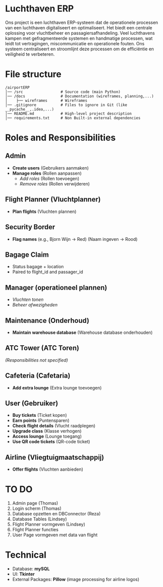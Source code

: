 # Luchthaven ERP
Ons project is een luchthaven ERP-systeem dat de operationele processen van een luchthaven digitaliseert en optimaliseert. 
Het biedt een centrale oplossing voor vluchtbeheer en passagiersafhandeling.
Veel luchthavens kampen met gefragmenteerde systemen en handmatige processen, wat leidt tot vertragingen, miscommunicatie en operationele fouten. 
Ons systeem centraliseert en stroomlijnt deze processen om de efficiëntie en veiligheid te verbeteren.

# File structure
```
/airportERP
│── /src                 # Source code (main Python)
│── /docs                # Documentation (wireframes, planning,...)
│    ├── wireframes      # Wireframes
│── .gitignore           # Files to ignore in Git (like __pycache__,.idea,...)
│── README.md            # High-level project description
│── requirements.txt     # Non Built-in external dependencies
```
# Roles and Responsibilities
## Admin

- **Create users** (Gebruikers aanmaken)
- **Manage roles** (Rollen aanpassen)
  - *Add roles* (Rollen toevoegen)
  - *Remove roles* (Rollen verwijderen)

## Flight Planner (Vluchtplanner)

- **Plan flights** (Vluchten plannen)

## Security Border

- **Flag names** (e.g., Bjorn Wijn → Red) (Naam ingeven → Rood)

## Bagage Claim
- Status bagage + location 
- Paired to flight_id and passager_id

## Manager (operationeel plannen)

- *Vluchten tonen*
- *Beheer afwezigheden*


## Maintenance (Onderhoud)

- **Maintain warehouse database** (Warehouse database onderhouden)

## ATC Tower (ATC Toren)

*(Responsibilities not specified)*

## Cafeteria (Cafetaria)

- **Add extra lounge** (Extra lounge toevoegen)

## User (Gebruiker)

- **Buy tickets** (Ticket kopen)
- **Earn points** (Puntensparen)
- **Check flight details** (Vlucht raadplegen)
- **Upgrade class** (Klasse verhogen)
- **Access lounge** (Lounge toegang)
- **Use QR code tickets** (QR-code ticket)

## Airline (Vliegtuigmaatschappij)

- **Offer flights** (Vluchten aanbieden)



# TO DO 
1. Admin page (Thomas)
1. Login scherm (Thomas)
1. Database opzetten en DBConnector (Reza) 
2. Database Tables (Lindsey)
2. Flight Planner vormgeven (Lindsey)
2. Flight Planner functies
3. User Page vormgeven met data van flight


# Technical
- Database: **mySQL**
- UI: **Tkinter**
- External Packages: **Pillow** (image processing for airline logos) 

